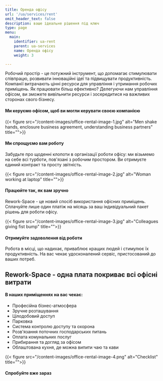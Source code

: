 ```yaml
---
title: Оренда офісу
url: '/ua/services/rent'
omit_header_text: false
description: ваше ідеальне рішення під ключ
type: page
menu:
  main:
    identifier: ua-rent
    parent: ua-services
    name: Оренда офісу
    weight: 3

---
```


Робочий простір - це потужний інструмент, що допомагає стимулювати співпрацю, розвивати інноваційні ідеї та підвищувати 
продуктивність. Компанії витрачають цінні ресурси для управління і утримання робочих приміщень. Як працювати більш 
ефективно? Делегуючи нам управління офісом, ви зможете вивільнити ресурси і зосередитися на важливих сторонах свого 
бізнесу. 


#### Ми керуємо офісом, щоб ви могли керувати своєю компанією

{{< figure src="/content-images/office-rental-image-1.jpg" alt="Men shake hands, enclosure business agreement, understanding business partners" title="">}}

#### Ми спрощуємо вам роботу

Забудьте про щоденні клопоти в організації роботи офісу: ми візьмемо на себе всі турботи, пов'язані з робочим простором. 
Ви отримуєте єдиний контракт та просту звітність.

{{< figure src="/content-images/office-rental-image-2.jpg" alt="Woman working at laptop" title="">}}

#### Працюйте так, як вам зручно

Rework-Space - це новий спосіб використання офісних приміщень. Сплачуйте лише один платіж на місяць за ваш 
індивідуальний пакет рішень для роботи офісу.

{{< figure src="/content-images/office-rental-image-3.jpg" alt="Colleagues giving fist bump" title="">}}

#### Отримуйте задоволення від роботи

Робота в місці, що надихає, приваблює кращих людей і стимулює їх продуктивність. На вас чекає удосконалений сервіс, 
пристосований до ваших потреб.


## Rework-Space - одна плата покриває всі офісні витрати

#### В наших приміщеннях на вас чекає:

- Професійна бізнес-атмосфера
- Зручне розташування
- Цілодобовий доступ
- Парковка
- Система контролю доступу та охорона
- Розв'язання поточних господарських питань
- Оплата комунальних послуг
- Прибирання та догляд за офісом
- Облаштована кухня, де можна випити чаю та кави

{{< figure src="/content-images/office-rental-image-4.png" alt="Checklist" title="">}}

#### Спробуйте вже зараз
